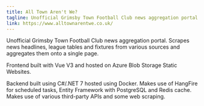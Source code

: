 ```yaml
---
title: All Town Aren't We?
tagline: Unofficial Grimsby Town Football Club news aggregation portal
link: https://www.alltownarentwe.co.uk/
---
```


Unofficial Grimsby Town Football Club news aggregation portal. Scrapes news headlines, league tables and fixtures from various sources and aggregates them onto a single page.

Frontend built with Vue V3 and hosted on Azure Blob Storage Static Websites.

Backend built using C#/.NET 7 hosted using Docker. Makes use of HangFire for scheduled tasks, Entity Framework with PostgreSQL and Redis cache. Makes use of various third-party APIs and some web scraping.
